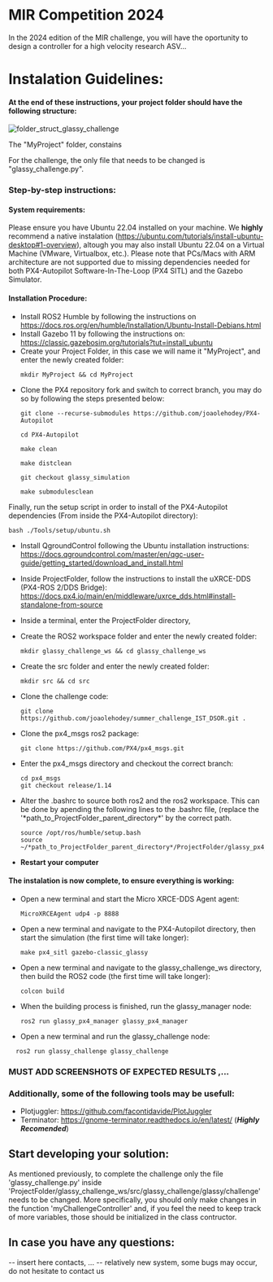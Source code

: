 # MIR Competition 2024 

In the 2024 edition of the MIR challenge, you will have the oportunity to design a controller for a high velocity research ASV...

# Instalation Guidelines:

#### At the end of these instructions, your project folder should have the following structure:
![folder_struct_glassy_challenge](https://github.com/joaolehodey/MIR-Competition-2024/assets/69345264/d5a62ac1-5abb-4a4c-bb2e-b6bccc614ae8)

The "MyProject" folder, constains 

For the challenge, the only file that needs to be changed is "glassy_challenge.py".

### Step-by-step instructions:

#### System requirements:
Please ensure you have Ubuntu 22.04 installed on your machine. We **highly** recommend a native instalation (https://ubuntu.com/tutorials/install-ubuntu-desktop#1-overview), altough you may also install Ubuntu 22.04 on a Virtual Machine (VMware, Virtualbox, etc.).
Please note that PCs/Macs with ARM architecture are not supported due to missing dependencies needed for both PX4-Autopilot Software-In-The-Loop (PX4 SITL) and the Gazebo Simulator.

#### Installation Procedure:
* Install ROS2 Humble by following the instructions on https://docs.ros.org/en/humble/Installation/Ubuntu-Install-Debians.html
* Install Gazebo 11 by following the instructions on: https://classic.gazebosim.org/tutorials?tut=install_ubuntu
* Create your Project Folder, in this case we will name it "MyProject", and enter the newly created folder:
  ```console
  mkdir MyProject && cd MyProject
  ```
* Clone the PX4 repository fork and switch to correct branch, you may do so by following the steps presented below:
  ```console
  git clone --recurse-submodules https://github.com/joaolehodey/PX4-Autopilot
  ```
  ```console
  cd PX4-Autopilot
  ```
  ```console
  make clean
  ```
  ```console
  make distclean
  ```
  ```console
  git checkout glassy_simulation
  ```
  ```console
  make submodulesclean
  ```
Finally, run the setup script in order to install of the PX4-Autopilot dependencies (From inside the PX4-Autopilot directory):
  ```console
  bash ./Tools/setup/ubuntu.sh
  ```

* Install QgroundControl following the Ubuntu installation instructions: https://docs.qgroundcontrol.com/master/en/qgc-user-guide/getting_started/download_and_install.html
* Inside ProjectFolder, follow the instructions to install the uXRCE-DDS (PX4-ROS 2/DDS Bridge): https://docs.px4.io/main/en/middleware/uxrce_dds.html#install-standalone-from-source

* Inside a terminal, enter the ProjectFolder directory,
* Create the ROS2 workspace folder and enter the newly created folder:
  ```console
  mkdir glassy_challenge_ws && cd glassy_challenge_ws
  ```
* Create the src folder and enter the newly created folder:
  ```console
  mkdir src && cd src
  ```
* Clone the challenge code:
  ```console
  git clone https://github.com/joaolehodey/summer_challenge_IST_DSOR.git .
  ```
* Clone the px4_msgs ros2 package:
  ```console
  git clone https://github.com/PX4/px4_msgs.git
  ```

* Enter the px4_msgs directory and checkout the correct branch:
  ```console
  cd px4_msgs
  git checkout release/1.14
  ```

  
* Alter the .bashrc to source both ros2 and the ros2 workspace. This can be done by apending the following lines to the .bashrc file, (replace the '\*path_to_ProjectFolder_parent_directory\*' by the correct path.
  ```console
  source /opt/ros/humble/setup.bash
  source ~/*path_to_ProjectFolder_parent_directory*/ProjectFolder/glassy_px4_ws/install/setup.bash
  ```
* **Restart your computer**

 #### The instalation is now complete, to ensure everything is working:

* Open a new terminal and start the Micro XRCE-DDS Agent agent:
  ```console
  MicroXRCEAgent udp4 -p 8888
  ```
* Open a new terminal and navigate to the PX4-Autopilot directory, then start the simulation (the first time will take longer):
    ```console
  make px4_sitl gazebo-classic_glassy
  ```
* Open a new terminal and navigate to the glassy_challenge_ws directory, then build the ROS2 code (the first time will take longer):
    ```console
  colcon build
  ```
* When the building process is finished, run the glassy_manager node:
    ```console
  ros2 run glassy_px4_manager glassy_px4_manager
  ```
 * Open a new terminal and run the glassy_challenge node:
  ```console
    ros2 run glassy_challenge glassy_challenge
  ```

### MUST ADD SCREENSHOTS OF EXPECTED RESULTS ,...


### Additionally, some of the following tools may be usefull:
* Plotjuggler: https://github.com/facontidavide/PlotJuggler
* Terminator: https://gnome-terminator.readthedocs.io/en/latest/ (***Highly Recomended***)


## Start developing your solution:
As mentioned previously, to complete the challenge only the file 'glassy_challenge.py' inside 'ProjectFolder/glassy_challenge_ws/src/glassy_challenge/glassy/challenge' needs to be changed.
More specifically, you should only make changes in the function 'myChallengeController' and, if you feel the need to keep track of more variables, those should be initialized in the class contructor.

## In case you have any questions:
-- insert here contacts, ...
-- relatively new system, some bugs may occur, do not hesitate to contact us

## 
